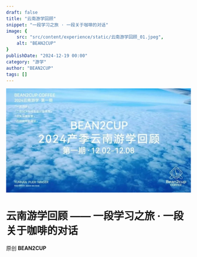 ```yaml
---
draft: false
title: "云南游学回顾"
snippet: "一段学习之旅 · 一段关于咖啡的对话"
image: {
    src: "src/content/experience/static/云南游学回顾_01.jpeg",
    alt: "BEAN2CUP"
}
publishDate: "2024-12-19 00:00"
category: "游学"
author: "BEAN2CUP"
tags: []
---
```


![](./static/云南游学回顾_01.jpeg)

#  云南游学回顾 —— 一段学习之旅 · 一段关于咖啡的对话

原创  **BEAN2CUP**


